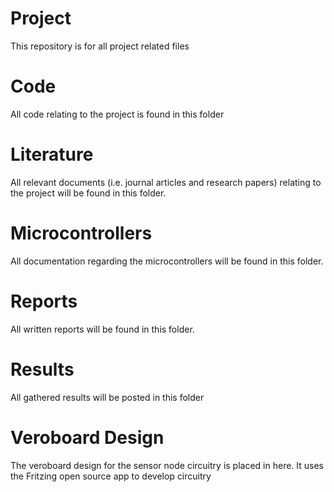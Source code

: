 # Project
This repository is for all project related files
# Code
All code relating to the project is found in this folder
# Literature
All relevant documents (i.e. journal articles and research papers) relating to the project will be found in this folder.
# Microcontrollers
All documentation regarding the microcontrollers will be found in this folder.
# Reports
All written reports will be found in this folder.
# Results
All gathered results will be posted in this folder
# Veroboard Design
The veroboard design for the sensor node circuitry is placed in here. It uses the Fritzing open source app to develop circuitry